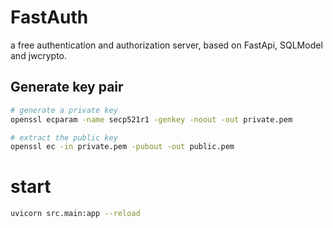 # FastAuth
a free authentication and authorization server, based on FastApi, SQLModel and jwcrypto.


## Generate key pair

```bash
# generate a private key
openssl ecparam -name secp521r1 -genkey -noout -out private.pem

# extract the public key
openssl ec -in private.pem -pubout -out public.pem
```

# start
```bash
uvicorn src.main:app --reload
```
